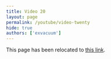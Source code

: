 ```yaml
---
title: Video 20
layout: page
permalink: /youtube/video-twenty
hide: true
authors: ['exvacuum']
---
```

<html>
<head>
    <script type="text/javascript">
        window.location.replace("../youtube#video-twenty");
    </script>
</head>
<body>
<p>This page has been relocated to <a href="../youtube#video-twenty">this link</a>.</p>
</body>
</html>